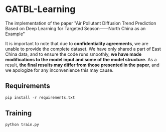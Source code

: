 # GATBL-Learning

The implementation of the paper "Air Pollutant Diffusion Trend Prediction Based on Deep Learning for Targeted Season——North China as an Example"

It is important to note that due to **confidentiality agreements**, we are unable to provide the complete dataset. We have only shared a part of East China data, and to ensure the code runs smoothly, **we have made modifications to the model input and some of the model structure.** As a result, **the final results may differ from those presented in the paper**, and we apologize for any inconvenience this may cause.

## Requirements

```python
pip install -r requirements.txt
```



## Training

```python
python train.py
```

